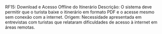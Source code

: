 RF15: Download e Acesso Offline do Itinerário
 Descrição: O sistema deve permitir que o turista baixe o itinerário em formato PDF e o acesse mesmo sem conexão com a internet.
 Origem: Necessidade apresentada em entrevistas com turistas que relataram dificuldades de acesso à internet em áreas remotas.
